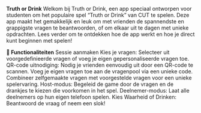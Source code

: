 **Truth or Drink**
Welkom bij Truth or Drink, een app speciaal ontworpen voor studenten om het populaire spel “Truth or Drink” van CUT te spelen. Deze app maakt het gemakkelijk en leuk om met vrienden de spannendste en grappigste vragen te beantwoorden, of om elkaar uit te dagen met unieke opdrachten. Lees verder om te ontdekken hoe de app werkt en hoe je direct kunt beginnen met spelen!

**📱 Functionaliteiten**
Sessie aanmaken
Kies je vragen: Selecteer uit voorgedefinieerde vragen of voeg je eigen gepersonaliseerde vragen toe.
QR-code uitnodiging: Nodig je vrienden eenvoudig uit door een QR-code te scannen.
Voeg je eigen vragen toe aan de vragenpool via een unieke code.
Combineer zelfgemaakte vragen met voorgestelde vragen voor een unieke spelervaring.
Host-modus: Begeleid de game door de vragen en de drankjes te kiezen die voorkomen in het spel.
Deelnemer-modus: Laat alle deelnemers op hun eigen telefoon spelen.
Kies Waarheid of Drinken: Beantwoord de vraag of neem een slok!
